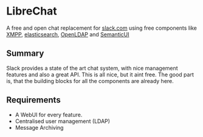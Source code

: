 # LibreChat

A free and open chat replacement for [slack.com](https://slack.com/) using free components like [XMPP](https://en.wikipedia.org/wiki/XMPP), [elasticsearch](http://www.elasticsearch.org/), [OpenLDAP](http://www.openldap.org/) and [SemanticUI](http://semantic-ui.com/)

## Summary

Slack provides a state of the art chat system, with nice management features and also a great API. This is all nice, but it aint free. The good part is, that the building blocks for all the components are already here.

## Requirements

 - A WebUI for every feature.
 - Centralised user management (LDAP)
 - Message Archiving


